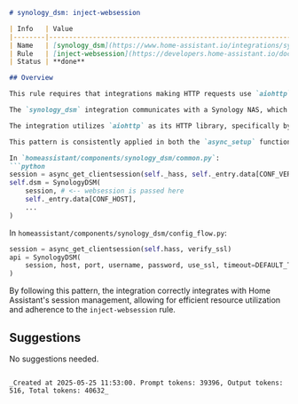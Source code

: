 ```markdown
# synology_dsm: inject-websession

| Info   | Value                                                                    |
|--------|--------------------------------------------------------------------------|
| Name   | [synology_dsm](https://www.home-assistant.io/integrations/synology_dsm/) |
| Rule   | [inject-websession](https://developers.home-assistant.io/docs/core/integration-quality-scale/rules/inject-websession)                                                     |
| Status | **done**                                                                 |

## Overview

This rule requires that integrations making HTTP requests use `aiohttp` or `httpx` and inject a `websession` obtained from Home Assistant's helpers into their underlying client library.

The `synology_dsm` integration communicates with a Synology NAS, which involves making HTTP/HTTPS requests. Therefore, this rule is applicable.

The integration utilizes `aiohttp` as its HTTP library, specifically by leveraging Home Assistant's `async_get_clientsession` helper function. The obtained `websession` is correctly passed as the first argument to the constructor of the `SynologyDSM` client library.

This pattern is consistently applied in both the `async_setup` function within `__init__.py` (via the `SynoApi` class) and the `async_validate_input_create_entry` method in `config_flow.py`:

In `homeassistant/components/synology_dsm/common.py`:
```python
session = async_get_clientsession(self._hass, self._entry.data[CONF_VERIFY_SSL])
self.dsm = SynologyDSM(
    session, # <-- websession is passed here
    self._entry.data[CONF_HOST],
    ...
)
```

In `homeassistant/components/synology_dsm/config_flow.py`:
```python
session = async_get_clientsession(self.hass, verify_ssl)
api = SynologyDSM(
    session, host, port, username, password, use_ssl, timeout=DEFAULT_TIMEOUT # <-- websession is passed here
)
```

By following this pattern, the integration correctly integrates with Home Assistant's session management, allowing for efficient resource utilization and adherence to the `inject-websession` rule.

## Suggestions

No suggestions needed.
```

_Created at 2025-05-25 11:53:00. Prompt tokens: 39396, Output tokens: 516, Total tokens: 40632_

